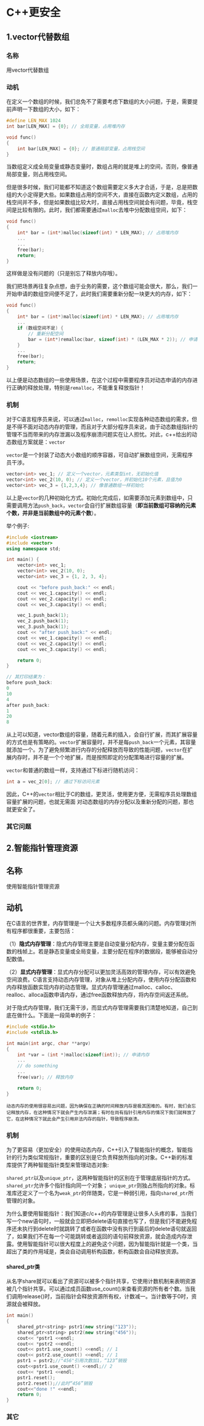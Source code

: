 # C++更安全

## 1.vector代替数组

### 名称

用vector代替数组

### 动机

在定义一个数组的时候，我们总免不了需要考虑下数组的大小问题，于是，需要提前声明一下数组的大小，如下：

```c++
#define LEN_MAX 1024
int bar[LEN_MAX] = {0}; // 全局变量，占用堆内存

void func()
{
    int bar[LEN_MAX] = {0}; // 普通局部变量，占用栈空间
}
```

当数组定义成全局变量或静态变量时，数组占用的就是堆上的空间，否则，像普通局部变量，则占用栈空间。

但是很多时候，我们可能都不知道这个数组需要定义多大才合适，于是，总是把数组的大小定得更大些。如果数组占用的空间不大，直接在函数内定义数组，占用的栈空间并不多，但是如果数组比较大时，直接占用栈空间就会有问题，毕竟，栈空间是比较有限的。此时，我们都需要通过`malloc`去堆中分配数组空间，如下：

```c++
void func()
{
	int* bar = (int*)malloc(sizeof(int) * LEN_MAX); // 占用堆内存
    ...
    ...
    free(bar);
    return;
}
```

这样做是没有问题的（只是别忘了释放内存哦）。



我们把场景再往复杂点想，由于业务的需要，这个数组可能会很大，那么，我们一开始申请的数组空间便不足了，此时我们需要重新分配一块更大的内存，如下：

```c++
void func()
{
	int* bar = (int*)malloc(sizeof(int) * LEN_MAX); // 占用堆内存
    ...
    if (数组空间不足) {
        // 重新分配空间
        bar = (int*)remalloc(bar, sizeof(int) * (LEN_MAX * 2)); // 申请空间是原来空间的2倍
    }
    ...
    free(bar);
    return;
}
```

以上便是动态数组的一些使用场景，在这个过程中需要程序员对动态申请的内存进行正确的释放处理，特别是`remalloc`，不能重复释放指针！

### 机制

对于C语言程序员来说，可以通过`malloc`，`remolloc`实现各种动态数组的需求，但是不得不面对动态内存的管理，而且对于大部分程序员来说，由于动态数组指针的管理不当而带来的内存泄漏以及程序崩溃问题实在让人担忧。对此，c++给出的动态数组方案就是：`vector`



`vector`是一个封装了动态大小数组的顺序容器，可自动扩展数组空间，无需程序员干涉。

```c++
vector<int> vec_1; // 定义一个vector，元素类型int，无初始化值
vector<int> vec_2(10, 0); // 定义一个vector，并初始化10个元素，且值为0
vector<int> vec_3 = {1,2,3,4}; // 像普通数组一样初始化
```

以上是`vector`的几种初始化方式。初始化完成后，如需要添加元素到数组中，只需要调用方法`push_back`，`vector`会自行扩展数组容量（**即当前数组可容纳的元素个数，并非是当前数组中的元素个数**）。

举个例子:

```c++
#include <iostream>
#include <vector>
using namespace std;

int main() {
    vector<int> vec_1;
    vector<int> vec_2(10, 0);
    vector<int> vec_3 = {1, 2, 3, 4};

    cout << "before push_back:" << endl;
    cout << vec_1.capacity() << endl;
    cout << vec_2.capacity() << endl;
    cout << vec_3.capacity() << endl;

    vec_1.push_back(1);
    vec_2.push_back(1);
    vec_3.push_back(1);
    cout << "after push_back:" << endl;
    cout << vec_1.capacity() << endl;
    cout << vec_2.capacity() << endl;
    cout << vec_3.capacity() << endl;

    return 0;
}

// 其打印结果为：
before push_back:
0
10
4
after push_back:
1
20
8
```

 从上可以知道，vector数组的容量，随着元素的插入，会自行扩展，而其扩展容量的方式也是有策略的。`vector`扩展容量时，并不是每`push_back`一个元素，其容量就添加一个。为了避免频繁进行内存的分配释放而导致的性能问题，`vector`在扩展内存时，并不是一个个地扩展，而是按照即定的分配策略进行容量的扩展。

`vector`和普通的数组一样，支持通过下标进行随机访问：

```c++
int a = vec_2[0]; // 通过下标访问元素
```



因此，C++的`vector`相比于C的数组，更灵活，使用更方便，无需程序员处理数组容量扩展的问题，也就无需面 对动态数组的内存分配以及重新分配的问题，那也就更安全了。

### 其它问题

 



## 2.智能指针管理资源

## 名称

使用智能指针管理资源

## 动机

​		 在C语言的世界里，内存管理是一个让大多数程序员都头痛的问题。内存管理对所有程序都很重要，主要包括：

​	（1）**隐式内存管理**：隐式内存管理主要是自动变量分配内存，变量主要分配在函数的栈帧上。若是静态变量或全局变量，主要分配在程序的数据段，能够被自动分配数值。

​	（2）**显式内存管理**：显式内存分配可以更加灵活高效的管理内存，可以有效避免空间浪费。C语言支持动态内存管理，对象从堆上分配内存，使用内存分配函数和内存释放函数实现内存的动态管理。显式内存管理通过malloc、calloc、realloc、alloca函数申请内存，通过free函数释放内存，将内存空间返还系统。



​		对于隐式内存管理，我们无需干涉，而显式内存管理需要我们清楚地知道，自己到底在做什么。下面是一段简单的例子：

```c++
#include <stdio.h>
#include <stdlib.h>

int main(int argc, char **argv)
{
    int *var = (int *)malloc(sizeof(int)); // 申请内存
   	...
    // do something
    ...
    free(var); // 释放内存 

    return 0;
}
```

  	动态内存的使用很容易出问题，因为确保在正确的时间释放内存是极其困难的。有时，我们会忘记释放内存，在这种情况下就会产生内存泄漏；有时在尚有指针引用内存的情况下我们就释放了它，在这种情况下就此会产生引用非法内存的指针，导致程序崩溃。



### 机制

为了更容易（更加安全）的使用动态内存，C++引入了智能指针的概念，智能指针的行为类似常规指针，重要的区别是它负责释放所指向的对象。C++新的标准库提供了两种智能指针类型来管理动态对象:

`shared_ptr`以及`unique_ptr`，这两种智能指针的区别在于管理底层指针的方式。`shared_ptr`允许多个指针指向同一个对象； `unique_ptr`则独占所指向的对象。标准库还定义了一个名为`weak_ptr`的伴随类，它是一种弱引用，指向`shared_ptr`所管理的对象。

​		为什么要使用智能指针：我们知道c/c++的内存管理是让很多人头疼的事，当我们写一个new语句时，一般就会立即把delete语句直接也写了，但是我们不能避免程序还未执行到delete时就跳转了或者在函数中没有执行到最后的delete语句就返回了，如果我们不在每一个可能跳转或者返回的语句前释放资源，就会造成内存泄露。使用智能指针可以很大程度上的避免这个问题，因为智能指针就是一个类，当超出了类的作用域是，类会自动调用析构函数，析构函数会自动释放资源。

#### shared_ptr类

​		从名字share就可以看出了资源可以被多个指针共享，它使用计数机制来表明资源被几个指针共享。可以通过成员函数use_count()来查看资源的所有者个数。当我们调用release()时，当前指针会释放资源所有权，计数减一。当计数等于0时，资源就会被释放。

```c++
int main()
{
    shared_ptr<string> pstr1(new string("123"));
    shared_ptr<string> pstr2(new string("456"));
    cout<< *pstr1 <<endl;
    cout<< *pstr2 <<endl;
    cout<< pstr1.use_count() <<endl; // 1
    cout<< pstr2.use_count() <<endl; // 1
    pstr1 = pstr2;//"456"引用次数加1，“123”销毁
    cout<<pstr1.use_count() <<endl;// 2
    cout<< *pstr1 <<endl;
    pstr1.reset();
    pstr2.reset();//此时“456”销毁
    cout<<"done !" <<endl;
    return 0;
}
```



### 其它







